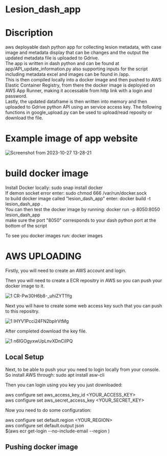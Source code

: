 # Lesion_dash_app
# Discription
aws deployable dash python app for collecting lesion metadata, with case image and metadata display that can be changes and the output the updated metadata file is uploaded to Gdrive.  
The app is written in dash python and can be found at app/API_update_information.py also supporting inputs for the script including metadata excel and images can be found in /app.   
This is then compiled locally into a docker image and then pushed to AWS Elastic Container Registry, from there the docker image is deployied on AWS App Runner, making it accessable from http link with a login and password.   
Lastly, the updated dataframe is then written into memory and then uploaded to Gdrive python API using an service access key. The following functions in google_upload.py can be used to upload/read reposity or download the file. 
# Example image of app website
![Screenshot from 2023-10-27 13-28-21](https://github.com/corcor27/Lesion_dash_app/assets/29410420/217359c1-332d-4f9f-8306-824081f47c04)

# build docker image
Install Docker locally: sudo snap install docker  
If demon socket error enter: sudo chmod 666 /var/run/docker.sock  
to build docker image called "lesion_dash_app" enter: docker build -t lesion_dash_app .  
You can then test the docker image by running: docker run -p 8050:8050 lesion_dash_app  
make sure the port "8050" corresponds to your dash python port at the bottom of the script   

To see you docker images run: docker images

# AWS UPLOADING
Firstly, you will need to create an AWS account and login.  

Then you will need to create a ECR repositry in AWS so you can push your docker image to it. 

![1 CR-Pw30H6b8-_uhiZYT1Yg](https://github.com/corcor27/Lesion_dash_app/assets/29410420/1ad86a58-a4e1-4840-b509-a4ffa06dcd5d)

Next you will have to create some web access key such that you can push to this repositry.  

![1 lHYV1Pcci24FN2bplrVtMg](https://github.com/corcor27/Lesion_dash_app/assets/29410420/85357b1a-0286-4a3f-8a79-aa106921f560)

After completed download the key file.  

![1 n6IGOgyxwUpLnvXDnCiIPQ](https://github.com/corcor27/Lesion_dash_app/assets/29410420/c71fa5c4-4373-42ed-a43f-76e4bae72a64)
## Local Setup

Next, to be able to push your you need to login locally from your console.  
So install AWS through: sudo apt install asw-cli

Then you can login using you key you just downloaded: 

aws configure set aws_access_key_id <YOUR_ACCESS_KEY>  
aws configure set aws_secret_access_key <YOUR_SECRET_KEY>

Now you need to do some configuration:  

aws configure set default.region <YOUR_REGION>   
aws configure set default.output json  
$(aws ecr get-login --no-include-email --region <YOUR REGION>)  

## Pushing docker image




